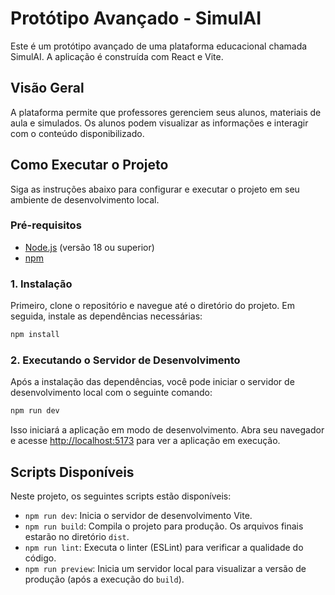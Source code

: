 # Protótipo Avançado - SimulAI

Este é um protótipo avançado de uma plataforma educacional chamada SimulAI. A aplicação é construída com React e Vite.

## Visão Geral

A plataforma permite que professores gerenciem seus alunos, materiais de aula e simulados. Os alunos podem visualizar as informações e interagir com o conteúdo disponibilizado.

## Como Executar o Projeto

Siga as instruções abaixo para configurar e executar o projeto em seu ambiente de desenvolvimento local.

### Pré-requisitos

- [Node.js](https://nodejs.org/) (versão 18 ou superior)
- [npm](https://www.npmjs.com/)

### 1. Instalação

Primeiro, clone o repositório e navegue até o diretório do projeto. Em seguida, instale as dependências necessárias:

```bash
npm install
```

### 2. Executando o Servidor de Desenvolvimento

Após a instalação das dependências, você pode iniciar o servidor de desenvolvimento local com o seguinte comando:

```bash
npm run dev
```

Isso iniciará a aplicação em modo de desenvolvimento. Abra seu navegador e acesse [http://localhost:5173](http://localhost:5173) para ver a aplicação em execução.

## Scripts Disponíveis

Neste projeto, os seguintes scripts estão disponíveis:

- `npm run dev`: Inicia o servidor de desenvolvimento Vite.
- `npm run build`: Compila o projeto para produção. Os arquivos finais estarão no diretório `dist`.
- `npm run lint`: Executa o linter (ESLint) para verificar a qualidade do código.
- `npm run preview`: Inicia um servidor local para visualizar a versão de produção (após a execução do `build`).
